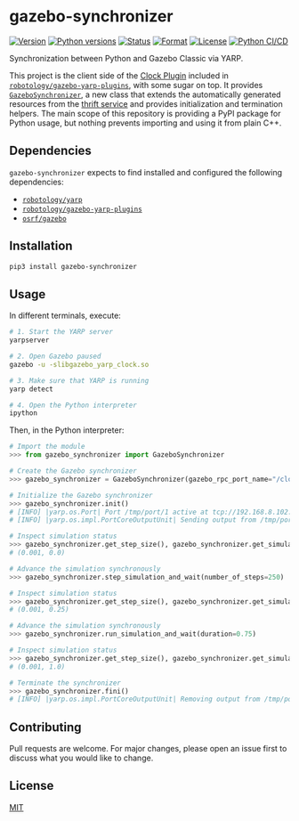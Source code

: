 # gazebo-synchronizer

[![Version](https://img.shields.io/pypi/v/gazebo-synchronizer.svg)](https://pypi.org/project/gazebo-synchronizer/)
[![Python versions](https://img.shields.io/pypi/pyversions/gazebo-synchronizer.svg)](https://pypi.org/project/gazebo-synchronizer/)
[![Status](https://img.shields.io/pypi/status/gazebo-synchronizer.svg)](https://pypi.org/project/gazebo-synchronizer/)
[![Format](https://img.shields.io/pypi/format/gazebo-synchronizer.svg)](https://pypi.org/project/gazebo-synchronizer/)
[![License](https://img.shields.io/pypi/l/gazebo-synchronizer.svg)](https://pypi.org/project/gazebo-synchronizer/)
[![Python CI/CD](https://github.com/diegoferigo/gazebo-synchronizer/workflows/Python%20CI/CD/badge.svg)](https://github.com/diegoferigo/gazebo-synchronizer/actions)

Synchronization between Python and Gazebo Classic via YARP.

This project is the client side of the [Clock Plugin](https://github.com/robotology/gazebo-yarp-plugins/tree/master/plugins/clock) included in [`robotology/gazebo-yarp-plugins`](https://github.com/robotology/gazebo-yarp-plugins), with some sugar on top. It provides [`GazeboSynchronizer`](https://github.com/diegoferigo/gazebo-synchronizer/tree/main/src/gazebo), a new class that extends the automatically generated resources from the [thrift service](https://github.com/diegoferigo/gazebo-synchronizer/tree/main/src/thrift) and provides initialization and termination helpers. The main scope of this repository is providing a PyPI package for Python usage, but nothing prevents importing and using it from plain C++. 

## Dependencies

`gazebo-synchronizer` expects to find installed and configured the following dependencies:

- [`robotology/yarp`](https://github.com/robotology/yarp)
- [`robotology/gazebo-yarp-plugins`](https://github.com/robotology/gazebo-yarp-plugins)
- [`osrf/gazebo`](https://github.com/osrf/gazebo)

## Installation

```bash
pip3 install gazebo-synchronizer
```

## Usage

In different terminals, execute:


```bash
# 1. Start the YARP server
yarpserver

# 2. Open Gazebo paused
gazebo -u -slibgazebo_yarp_clock.so

# 3. Make sure that YARP is running
yarp detect

# 4. Open the Python interpreter
ipython
```

Then, in the Python interpreter:

```python
# Import the module
>>> from gazebo_synchronizer import GazeboSynchronizer

# Create the Gazebo synchronizer
>>> gazebo_synchronizer = GazeboSynchronizer(gazebo_rpc_port_name="/clock/rpc")

# Initialize the Gazebo synchronizer
>>> gazebo_synchronizer.init()
# [INFO] |yarp.os.Port| Port /tmp/port/1 active at tcp://192.168.8.102:10056/
# [INFO] |yarp.os.impl.PortCoreOutputUnit| Sending output from /tmp/port/1 to /clock/rpc using tcp

# Inspect simulation status
>>> gazebo_synchronizer.get_step_size(), gazebo_synchronizer.get_simulation_time()
# (0.001, 0.0)

# Advance the simulation synchronously
>>> gazebo_synchronizer.step_simulation_and_wait(number_of_steps=250)

# Inspect simulation status
>>> gazebo_synchronizer.get_step_size(), gazebo_synchronizer.get_simulation_time()
# (0.001, 0.25)

# Advance the simulation synchronously
>>> gazebo_synchronizer.run_simulation_and_wait(duration=0.75)

# Inspect simulation status
>>> gazebo_synchronizer.get_step_size(), gazebo_synchronizer.get_simulation_time()
# (0.001, 1.0)

# Terminate the synchronizer
>>> gazebo_synchronizer.fini()
# [INFO] |yarp.os.impl.PortCoreOutputUnit| Removing output from /tmp/port/1 to /clock/rpc
```

## Contributing

Pull requests are welcome. For major changes, please open an issue first to discuss what you would like to change.

## License

[MIT](https://choosealicense.com/licenses/mit/)
